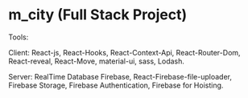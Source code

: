 # m_city (Full Stack Project)
Tools:

Client: React-js, React-Hooks, React-Context-Api, React-Router-Dom, React-reveal, React-Move, material-ui, sass, Lodash.

Server: RealTime Database Firebase, React-Firebase-file-uploader, Firebase Storage, Firebase Authentication, Firebase for Hoisting.
